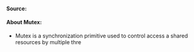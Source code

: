 #### Source:

#### About Mutex:

* Mutex is a synchronization primitive used to control access a shared resources by multiple thre